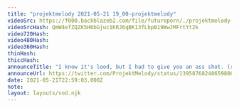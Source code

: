 ```yaml
---
title: "projektmelody 2021-05-21 19_00-projektmelody"
videoSrc: https://f000.backblazeb2.com/file/futureporn/./projektmelody-chaturbate-2021-05-22-QmW4efZQZK5H6bGjuc1KRJ6qBK13fLbpB19WwJMFrtYt2k.mp4
videoSrcHash: QmW4efZQZK5H6bGjuc1KRJ6qBK13fLbpB19WwJMFrtYt2k
video720Hash: 
video480Hash: 
video360Hash: 
thinHash: 
thiccHash: 
announceTitle: "I know it's lood, but I had to give you an ass shot. (robot ass that is)"
announceUrl: https://twitter.com/ProjektMelody/status/1395876824865988611
date: 2021-05-21T22:59:03.000Z
note: 
layout: layouts/vod.njk
---
```

